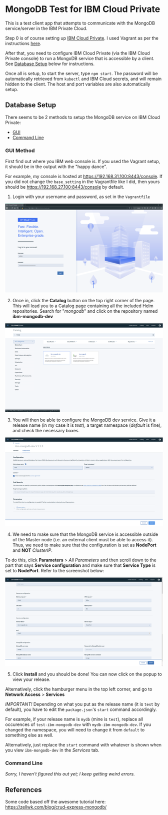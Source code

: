 # MongoDB Test for IBM Cloud Private

This is a test client app that attempts to communicate with the MongoDB service/server in the IBM Private Cloud.

Step 0 is of course setting up [IBM Cloud Private](https://www.ibm.com/support/knowledgecenter/en/SSBS6K_1.2.0/kc_welcome_containers.html). I used Vagrant as per the instructions [here](https://github.com/IBM/deploy-ibm-cloud-private/blob/master/docs/deploy-vagrant.md).

After that, you need to configure IBM Cloud Private (via the IBM Cloud Private console) to run a MongoDB service that is accessible by a client. See [Database Setup](#database-setup) below for instructions.

Once all is setup, to start the server, type `npm start`. The password will be automatically retrieved from `kubectl` and IBM Cloud secrets, and will remain hidden to the client. The host and port variables are also automatically setup.

## Database Setup

There seems to be 2 methods to setup the MongoDB service on IBM Cloud Private:
 - [GUI](#gui-method)
 - [Command Line](#command-line)

### GUI Method
First find out where you IBM web console is. If you used the Vagrant setup, it should be in the output with the "happy dance".

For example, my console is hosted at https://192.168.31.100:8443/console. If you did not change the `base_setting` in the Vagrantfile like I did, then yours should be https://192.168.27.100:8443/console by default.

1. Login with your username and password, as set in the `Vagrantfile`

![Login Screen](screenshots/setup1.png)

2. Once in, click the **Catalog** button on the top right corner of the page. This will lead you to a Catalog page containing all the included Helm repositories. Search for "*mongodb*" and click on the repository named **ibm-mongodb-dev**

![Catalog](screenshots/setup2.png)

3. You will then be able to configure the MongoDB dev service. Give it a release name (in my case it is *test*), a target namespace (*default* is fine), and check the necessary boxes.

![MongoDB Service Setup](screenshots/setup3.png)

4. We need to make sure that the MongoDB service is accessible outside of the Master node (i.e. an external client must be able to access it). Thus, we need to make sure that the configuration is set as **NodePort** and **NOT** *ClusterIP*.

To do this, click **Parameters** > *All Parameters* and then scroll down to the part that says **Service configuration** and make sure that **Service Type** is set to **NodePort**. Refer to the screenshot below:

![Service configuration](screenshots/setup4.png)

5. Click **Install** and you should be done! You can now click on the popup to view your release.

Alternatively, click the hamburger menu in the top left corner, and go to **Network Access** > **Services**

*IMPORTANT!*
Depending on what you put as the release name (it is `test` by default), you have to edit the `package.json`'s `start` command accordingly.

For example, if your release name is `mydb` (mine is `test`), replace all occurences of `test-ibm-mongodb-dev` with `mydb-ibm-mongodb-dev`. If you changed the namespace, you will need to change it from `default` to something else as well.

Alternatively, just replace the `start` command with whatever is shown when you view `ibm-mongodb-dev` in the *Services* tab.

### Command Line
*Sorry, I haven't figured this out yet; I keep getting weird errors.*

## References

Some code based off the awesome tutorial here: https://zellwk.com/blog/crud-express-mongodb/
